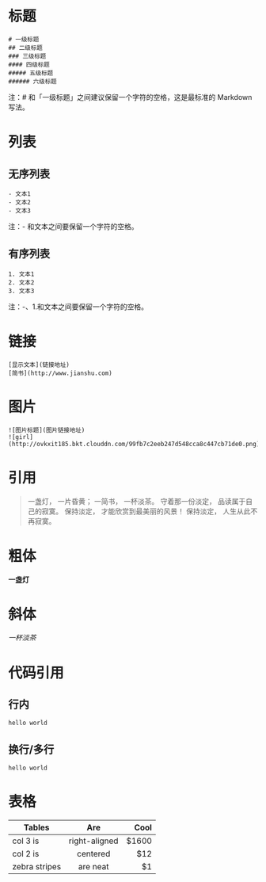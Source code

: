# 标题
```
# 一级标题
## 二级标题
### 三级标题
#### 四级标题
##### 五级标题
###### 六级标题
```
注：# 和「一级标题」之间建议保留一个字符的空格，这是最标准的 Markdown 写法。

# 列表
## 无序列表
```
- 文本1
- 文本2
- 文本3
```
注：- 和文本之间要保留一个字符的空格。

## 有序列表
```
1. 文本1
2. 文本2
3. 文本3
```
注：-、1.和文本之间要保留一个字符的空格。

# 链接
```
[显示文本](链接地址)
[简书](http://www.jianshu.com)
```

# 图片
```
![图片标题](图片链接地址)
![girl](http://ovkxit185.bkt.clouddn.com/99fb7c2eeb247d548cca8c447cb71de0.png)
```

# 引用
> 一盏灯， 一片昏黄； 一简书， 一杯淡茶。 守着那一份淡定， 品读属于自己的寂寞。 保持淡定， 才能欣赏到最美丽的风景！ 保持淡定， 人生从此不再寂寞。

# 粗体
**一盏灯**

# 斜体
*一杯淡茶*

# 代码引用
## 行内
`hello world`

## 换行/多行
```
hello world
```

# 表格
| Tables        | Are           | Cool  |
| ------------- |:-------------:| -----:|
| col 3 is      | right-aligned | $1600 |
| col 2 is      | centered      |   $12 |
| zebra stripes | are neat      |    $1 |

